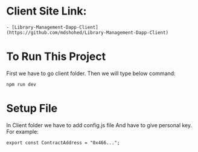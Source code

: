 # Client Site Link: 

```
- [Library-Management-Dapp-Client](https://github.com/mdshohed/Library-Management-Dapp-Client)
```

# To Run This Project

First we have to go client folder. Then we will type below command: 
```
npm run dev
```

# Setup File
In Client folder we have to add config.js file And have to give personal key. For example:

```
export const ContractAddress = "0x466...";
```
